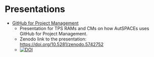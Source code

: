 # Presentations 


- [GitHub for Project Management](/30-11-2019-GitHub-for-Project-Management.md)
    - Presentation for TPS RAMs and CMs on how AutSPACEs uses GitHub for Project Management.
    - Zenodo link to the presentation: https://doi.org/10.5281/zenodo.5742752
    - [![DOI](https://zenodo.org/badge/DOI/10.5281/zenodo.5742752.svg)](https://doi.org/10.5281/zenodo.5742752)